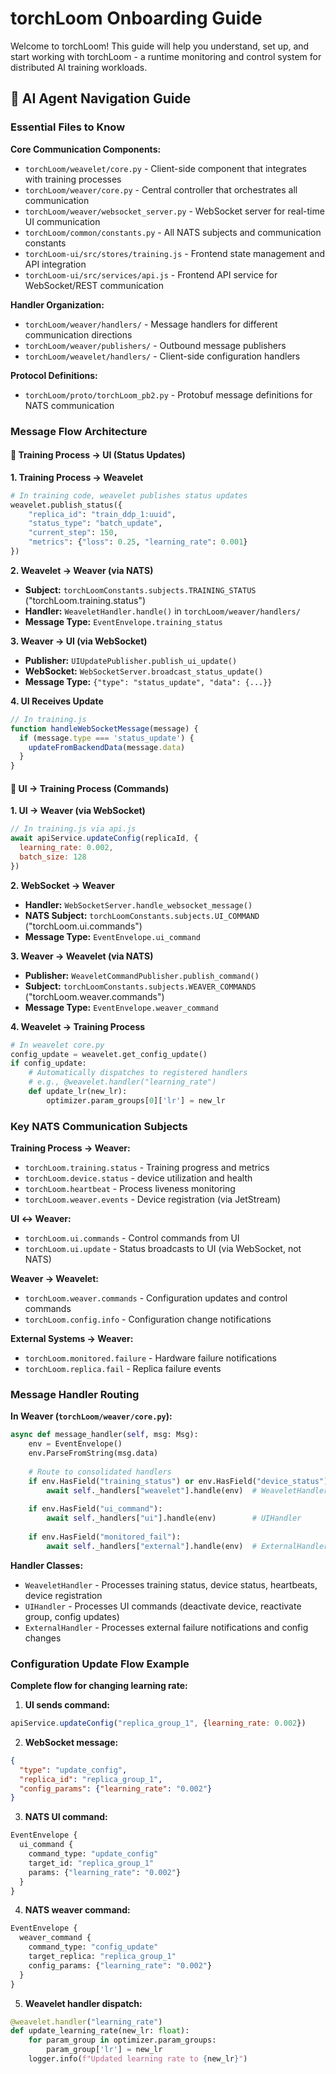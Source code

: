 # torchLoom Onboarding Guide

Welcome to torchLoom! This guide will help you understand, set up, and start working with torchLoom - a runtime monitoring and control system for distributed AI training workloads.

## 🤖 AI Agent Navigation Guide

### Essential Files to Know

**Core Communication Components:**
- `torchLoom/weavelet/core.py` - Client-side component that integrates with training processes
- `torchLoom/weaver/core.py` - Central controller that orchestrates all communication
- `torchLoom/weaver/websocket_server.py` - WebSocket server for real-time UI communication
- `torchLoom/common/constants.py` - All NATS subjects and communication constants
- `torchLoom-ui/src/stores/training.js` - Frontend state management and API integration
- `torchLoom-ui/src/services/api.js` - Frontend API service for WebSocket/REST communication

**Handler Organization:**
- `torchLoom/weaver/handlers/` - Message handlers for different communication directions
- `torchLoom/weaver/publishers/` - Outbound message publishers
- `torchLoom/weavelet/handlers/` - Client-side configuration handlers

**Protocol Definitions:**
- `torchLoom/proto/torchLoom_pb2.py` - Protobuf message definitions for NATS communication

### Message Flow Architecture

#### 🔄 Training Process → UI (Status Updates)

**1. Training Process → Weavelet**
```python
# In training code, weavelet publishes status updates
weavelet.publish_status({
    "replica_id": "train_ddp_1:uuid",
    "status_type": "batch_update", 
    "current_step": 150,
    "metrics": {"loss": 0.25, "learning_rate": 0.001}
})
```

**2. Weavelet → Weaver (via NATS)**
- **Subject:** `torchLoomConstants.subjects.TRAINING_STATUS` ("torchLoom.training.status")
- **Handler:** `WeaveletHandler.handle()` in `torchLoom/weaver/handlers/`
- **Message Type:** `EventEnvelope.training_status`

**3. Weaver → UI (via WebSocket)**
- **Publisher:** `UIUpdatePublisher.publish_ui_update()` 
- **WebSocket:** `WebSocketServer.broadcast_status_update()`
- **Message Type:** `{"type": "status_update", "data": {...}}`

**4. UI Receives Update**
```javascript
// In training.js
function handleWebSocketMessage(message) {
  if (message.type === 'status_update') {
    updateFromBackendData(message.data)
  }
}
```

#### 🔄 UI → Training Process (Commands)

**1. UI → Weaver (via WebSocket)**
```javascript
// In training.js via api.js
await apiService.updateConfig(replicaId, {
  learning_rate: 0.002,
  batch_size: 128
})
```

**2. WebSocket → Weaver**
- **Handler:** `WebSocketServer.handle_websocket_message()`
- **NATS Subject:** `torchLoomConstants.subjects.UI_COMMAND` ("torchLoom.ui.commands")
- **Message Type:** `EventEnvelope.ui_command`

**3. Weaver → Weavelet (via NATS)**
- **Publisher:** `WeaveletCommandPublisher.publish_command()`
- **Subject:** `torchLoomConstants.subjects.WEAVER_COMMANDS` ("torchLoom.weaver.commands")
- **Message Type:** `EventEnvelope.weaver_command`

**4. Weavelet → Training Process**
```python
# In weavelet core.py
config_update = weavelet.get_config_update()
if config_update:
    # Automatically dispatches to registered handlers
    # e.g., @weavelet.handler("learning_rate")
    def update_lr(new_lr):
        optimizer.param_groups[0]['lr'] = new_lr
```

### Key NATS Communication Subjects

**Training Process → Weaver:**
- `torchLoom.training.status` - Training progress and metrics
- `torchLoom.device.status` - device utilization and health
- `torchLoom.heartbeat` - Process liveness monitoring
- `torchLoom.weaver.events` - Device registration (via JetStream)

**UI ↔ Weaver:**
- `torchLoom.ui.commands` - Control commands from UI
- `torchLoom.ui.update` - Status broadcasts to UI (via WebSocket, not NATS)

**Weaver → Weavelet:**
- `torchLoom.weaver.commands` - Configuration updates and control commands
- `torchLoom.config.info` - Configuration change notifications

**External Systems → Weaver:**
- `torchLoom.monitored.failure` - Hardware failure notifications
- `torchLoom.replica.fail` - Replica failure events

### Message Handler Routing

**In Weaver (`torchLoom/weaver/core.py`):**
```python
async def message_handler(self, msg: Msg):
    env = EventEnvelope()
    env.ParseFromString(msg.data)
    
    # Route to consolidated handlers
    if env.HasField("training_status") or env.HasField("device_status"):
        await self._handlers["weavelet"].handle(env)  # WeaveletHandler
    
    if env.HasField("ui_command"):
        await self._handlers["ui"].handle(env)        # UIHandler
    
    if env.HasField("monitored_fail"):
        await self._handlers["external"].handle(env)  # ExternalHandler
```

**Handler Classes:**
- `WeaveletHandler` - Processes training status, device status, heartbeats, device registration
- `UIHandler` - Processes UI commands (deactivate device, reactivate group, config updates)
- `ExternalHandler` - Processes external failure notifications and config changes

### Configuration Update Flow Example

**Complete flow for changing learning rate:**

1. **UI sends command:**
```javascript
apiService.updateConfig("replica_group_1", {learning_rate: 0.002})
```

2. **WebSocket message:**
```json
{
  "type": "update_config",
  "replica_id": "replica_group_1", 
  "config_params": {"learning_rate": "0.002"}
}
```

3. **NATS UI command:**
```protobuf
EventEnvelope {
  ui_command {
    command_type: "update_config"
    target_id: "replica_group_1"
    params: {"learning_rate": "0.002"}
  }
}
```

4. **NATS weaver command:**
```protobuf
EventEnvelope {
  weaver_command {
    command_type: "config_update"
    target_replica: "replica_group_1"
    config_params: {"learning_rate": "0.002"}
  }
}
```

5. **Weavelet handler dispatch:**
```python
@weavelet.handler("learning_rate")
def update_learning_rate(new_lr: float):
    for param_group in optimizer.param_groups:
        param_group['lr'] = new_lr
    logger.info(f"Updated learning rate to {new_lr}")
```